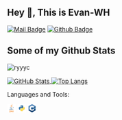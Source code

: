 ## Hey 👋, This is Evan-WH

[![Mail Badge](https://img.shields.io/badge/-2637405542wh@gmail.com-c14438?style=flat&logo=Gmail&logoColor=white&link=mailto:11812109@mail.sustech.edu.cn)](mailto:11812109@mail.sustech.edu.cn) [![Github Badge](https://img.shields.io/badge/-ryyyc-grey?style=flat&logo=github&logoColor=white&link=https://github.com/Evan-WH/)](https://www.github.com/Evan-WH/)
## Some of my Github Stats
<p align=left> <img src=https://komarev.com/ghpvc/?username=ryyyc alt=ryyyc /> </p>

<a href="https://github.com/Evan-WH">
  <img align="center" alt="GitHub Stats" src="https://github-readme-stats.vercel.app/api?username=Evan-WH&show_icons=true&include_all_commits=true" />
</a>
<a href="https://github.com/Evan-WH">
  <img align="center" alt="Top Langs" src="https://github-readme-stats.vercel.app/api/top-langs/?username=Evan-WH&layout=compact" />
</a>

Languages and Tools:

<code><img height="20" src="https://raw.githubusercontent.com/github/explore/80688e429a7d4ef2fca1e82350fe8e3517d3494d/topics/java/java.png" alt="java"></code>
<code><img height="20" src="https://raw.githubusercontent.com/github/explore/80688e429a7d4ef2fca1e82350fe8e3517d3494d/topics/python/python.png" alt="python"></code>
<code><img height="20" src="https://raw.githubusercontent.com/github/explore/80688e429a7d4ef2fca1e82350fe8e3517d3494d/topics/cpp/cpp.png" alt="cpp"></code>
